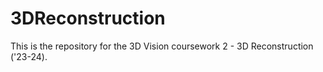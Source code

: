 # 3DReconstruction
This is the repository for the 3D Vision coursework 2 - 3D Reconstruction ('23-24).
